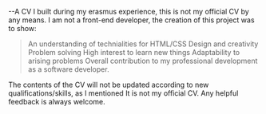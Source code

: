 --A CV I built during my erasmus experience, this is not my official CV by any means. I am not a front-end developer, the creation of this project was to show:
  > An understanding of technialities for HTML/CSS 
  > Design and creativity
  > Problem solving
  > High interest to learn new things
  > Adaptability to arising problems
  > Overall contribution to my professional development as a software developer.


The contents of the CV will not be updated according to new qualifications/skills, as I mentioned It is not my official CV.
Any helpful feedback is always welcome.
